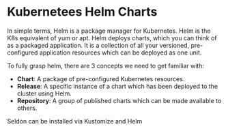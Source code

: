# Kubernetees Helm Charts

In simple terms, Helm is a package manager for Kubernetes. Helm is the K8s equivalent of yum or apt. Helm deploys charts, which you can think of as a packaged application. It is a collection of all your versioned, pre-configured application resources which can be deployed as one unit.





To fully grasp helm, there are 3 concepts we need to get familiar with:

* **Chart**: A package of pre-configured Kubernetes resources.
* **Release**: A specific instance of a chart which has been deployed to the cluster using Helm.
* **Repository**: A group of published charts which can be made available to others.

Seldon can be installed via Kustomize and Helm


